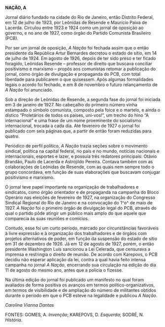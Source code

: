 **NAÇÃO, A**

Jornal diário fundado na cidade do Rio de Janeiro, então Distrito
Federal, em 12 de julho de 1923, por Leônidas de Resende e Maurício
Paiva de Lacerda. Circulou entre 1923 e 1924 como um jornal de oposição
ao governo, e no ano de 1927, como órgão do Partido Comunista Brasileiro
(PCB).

Por ser um jornal de oposição, *A Nação* foi fechada assim que o então
presidente da República Artur Bernardes decretou o estado de sítio, em
14 de julho de 1924. Em agosto de 1926, depois de ter sido preso e ter
ficado foragido, Leônidas Resende – professor de direito que buscava
conciliar positivismo e marxismo – propôs aos comunistas retomar a
publicação do jornal, como órgão de divulgação e propaganda do PCB, com
total liberdade para publicarem o que quisessem. Após algumas
formalidades legais o acordo foi fechado, e em 8 de novembro o futuro
relançamento de *A Nação* foi anunciado.

Sob a direção de Leônidas de Resende, a segunda fase do jornal foi
iniciada em 3 de janeiro de 1927. No cabeçalho do primeiro número vinha
estampado o símbolo comunista, composto pela foice e o martelo, e ainda
o dístico “Proletários de todos os países, uni-vos!”, um trecho do hino
“A internacional” e uma frase de um nome proeminente do socialismo
internacional, trocada a cada dia. Até fevereiro de 1927 o jornal foi
publicado com seis páginas que, a partir de então foram reduzidas para
quatro.

Periódico de perfil político, *A Nação* trazia seções sobre o movimento
sindical, política na capital federal, no país e no mundo, notícias
nacionais e internacionais, esportes e lazer, e possuía três redatores
principais: Otávio Brandão, Paulo de Lacerda e Astrojildo Pereira.
Contava também com as colaborações de Leônidas de Resende, com as quais
nem sempre todo o grupo concordava, em função de suas elaborações que
buscavam conjugar positivismo e marxismo.

O jornal teve papel importante na organização de trabalhadores e
sindicatos, como órgão orientador e de propaganda na campanha do Bloco
Operário nas eleições de fevereiro de 1927, na organização do Congresso
Sindical Regional do Rio de Janeiro e na convocação do 1^o^ de maio de
1927. *A Nação* foi o primeiro órgão de divulgação legal do PCB, através
do qual o partido pôde atingir um público mais amplo do que aquele que
comparecia às suas reuniões e comícios.

Contudo, esse foi um curto período, marcado por circunstâncias
favoráveis à livre expressão e à organização dos trabalhadores e de
órgãos com projetos alternativos de poder, em função da suspensão do
estado de sítio em 31 de dezembro de 1926. Já em 12 de agosto de 1927,
porém, o então presidente Washington Luís sancionou a Lei Celerada, que
censurava a imprensa e restringia o direito de reunião. De acordo com
Karepovs, o PCB decidiu não esperar aplicação da lei, contra a qual
havia feito intensa campanha no jornal *A Nação*, encerrando sua
circulação na edição do dia 11 de agosto do mesmo ano, antes que a
polícia o fizesse.

Na última edição do jornal foi publicado um manifesto no qual foram
avaliados de forma positiva os avanços em termos político-organizativos,
em termos de visibilidade e de ampliação do número de militantes obtidos
durante o período em que o PCB esteve na legalidade e publicou *A
Nação*.

*Carolina Vianna Dantas*

FONTES: GOMES, A. *Invenção*; KAREPOVS, D. *Esquerda*; SODRÉ, N.
*História*.
